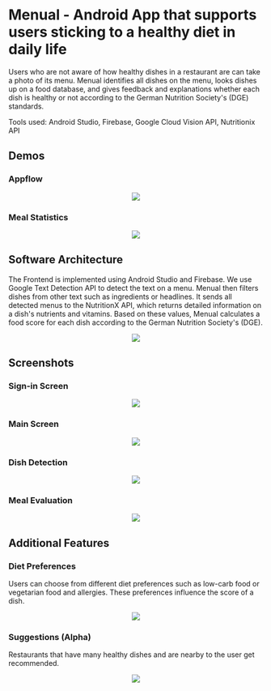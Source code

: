 # Menual - Android App that supports users sticking to a healthy diet in daily life

Users who are not aware of how healthy dishes in a restaurant are can take a photo of its menu. Menual identifies all dishes on the menu, looks dishes up on a food database, and gives feedback and explanations whether each dish is healthy or not according to the German Nutrition Society's (DGE) standards.


Tools used: Android Studio, Firebase, Google Cloud Vision API, Nutritionix API

## Demos

### Appflow
<p align="center"><img src="media/demos/appflow.gif"\></p>

### Meal Statistics

<p align="center"><img src="media/demos/Meal Statistics.gif"\></p>

## Software Architecture

The Frontend is implemented using Android Studio and Firebase. We use Google Text Detection API to detect the text on a menu. Menual then filters dishes from other text such as ingredients or headlines. It sends all detected menus to the NutritionX API, which returns detailed information on a dish's nutrients and vitamins. Based on these values, Menual calculates a food score for each dish according to the German Nutrition Society's (DGE).  

<p align="center"><img src="media/Software architecture.png"\></p>

## Screenshots

### Sign-in Screen

<p align="center"><img src="media/screenshots/Sign in screen.PNG"\></p>

### Main Screen

<p align="center"><img src="media/screenshots/main screen.PNG"\></p>

### Dish Detection

<p align="center"><img src="media/screenshots/dish detection.PNG"\></p>

### Meal Evaluation

<p align="center"><img src="media\screenshots/Meal Evaluation.PNG"\></p>

## Additional Features

### Diet Preferences
Users can choose from different diet preferences such as low-carb food or vegetarian food and allergies. These preferences influence the score of a dish.

<p align="center"><img src="media/screenshots/diet preferences.PNG"\></p>


### Suggestions (Alpha)

Restaurants that have many healthy dishes and are nearby to the user get recommended.

<p align="center"><img src="media/screenshots/suggestions.PNG"\></p>







